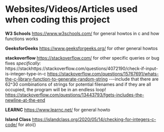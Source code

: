 # Websites/Videos/Articles used when coding this project

**W3 Schools**
https://www.w3schools.com/
for general howtos in c and how functions works

**GeeksforGeeks**
https://www.geeksforgeeks.org/
for other general howtos


**stackoverflow**
https://stackoverflow.com/
for other specific queries or bug fixes
*specifically:*
	https://stackhttps://stackoverflow.com/questions/4072190/check-if-input-is-integer-type-in-c
	https://stackoverflow.com/questions/15767691/whats-the-c-library-function-to-generate-random-string
	---include that there are 62^30 combinations of strings for potential filenames and if they are all occupied,
	the program will be in an endless loop!
	https://stackoverflow.com/questions/13443793/fgets-includes-the-newline-at-the-end
	
**LEARNC**
https://www.learnc.net/
for general howto

**Island Class**
https://islandclass.org/2020/05/14/checking-for-integers-c-code/
for atoi()
